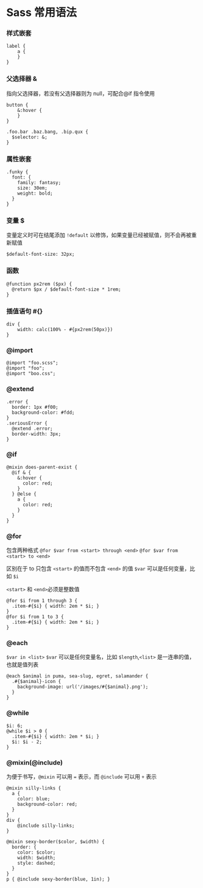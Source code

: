 # Sass 常用语法

### 样式嵌套

```
label {
    a {
    }
}
```

### 父选择器 &

指向父选择器，若没有父选择器则为 null，可配合@if 指令使用

```
button {
    &:hover {
    }
}

.foo.bar .baz.bang, .bip.qux {
  $selector: &;
}
```

### 属性嵌套

```
.funky {
  font: {
    family: fantasy;
    size: 30em;
    weight: bold;
  }
}
```

### 变量 \$

变量定义时可在结尾添加 `!default` 以修饰，如果变量已经被赋值，则不会再被重新赋值

```
$default-font-size: 32px;
```

### 函数

```
@function px2rem ($px) {
  @return $px / $default-font-size * 1rem;
}
```

### 插值语句 #{}

```
div {
    width: calc(100% - #{px2rem(50px)})
}
```

### @import

```
@import "foo.scss";
@import "foo";
@import "boo.css";
```

### @extend

```
.error {
  border: 1px #f00;
  background-color: #fdd;
}
.seriousError {
  @extend .error;
  border-width: 3px;
}
```

### @if

```
@mixin does-parent-exist {
  @if & {
    &:hover {
      color: red;
    }
  } @else {
    a {
      color: red;
    }
  }
}
```

### @for

包含两种格式
`@for $var from <start> through <end>`
`@for $var from <start> to <end>`

区别在于 to 只包含 `<start>` 的值而不包含 `<end>` 的值
`$var` 可以是任何变量，比如 `$i`

`<start>` 和 `<end>`必须是整数值

```
@for $i from 1 through 3 {
  .item-#{$i} { width: 2em * $i; }
}
@for $i from 1 to 3 {
  .item-#{$i} { width: 2em * $i; }
}
```

### @each

`$var in <list>`
`$var` 可以是任何变量名，比如 `$length`,`<list>` 是一连串的值，也就是值列表

```
@each $animal in puma, sea-slug, egret, salamander {
  .#{$animal}-icon {
    background-image: url('/images/#{$animal}.png');
  }
}
```

### @while

```
$i: 6;
@while $i > 0 {
  .item-#{$i} { width: 2em * $i; }
  $i: $i - 2;
}
```

### @mixin(@include)

为便于书写，`@mixin` 可以用 `=` 表示，而 `@include` 可以用 `+` 表示

```
@mixin silly-links {
  a {
    color: blue;
    background-color: red;
  }
}
div {
    @include silly-links;
}

@mixin sexy-border($color, $width) {
  border: {
    color: $color;
    width: $width;
    style: dashed;
  }
}
p { @include sexy-border(blue, 1in); }
```
